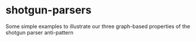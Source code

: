 # shotgun-parsers
Some simple examples to illustrate our three graph-based properties of the shotgun parser anti-pattern
